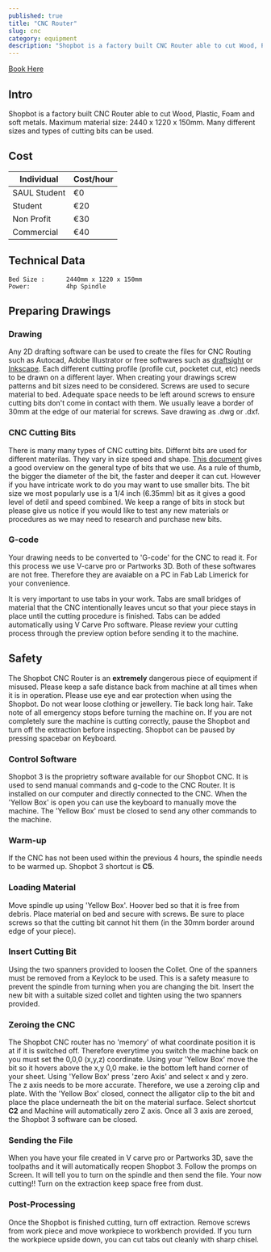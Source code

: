 ```yaml
---
published: true
title: "CNC Router"
slug: cnc
category: equipment
description: "Shopbot is a factory built CNC Router able to cut Wood, Plastic, Foam and soft metals. Maximum material size: 2440 x 1220 x 150mm. Many different sizes and types of cutting bits can be used."
---
```


[Book Here](http://fablablimerick.schedulista.com/)
## Intro
Shopbot is a factory built CNC Router able to cut Wood, Plastic, Foam and soft metals. Maximum material size: 2440 x 1220 x 150mm. Many different sizes and types of cutting bits can be used.

## Cost
Individual           | Cost/hour
-----------          | ------------  
SAUL Student         | €0         
Student              | €20         
Non Profit           | €30         
Commercial           | €40       

## Technical Data
	Bed Size :      2440mm x 1220 x 150mm
	Power:          4hp Spindle

## Preparing Drawings

### Drawing
Any 2D drafting software can be used to create the files for CNC Routing such as Autocad, Adobe Illustrator or free softwares such as [draftsight](http://www.3ds.com/products-services/draftsight-cad-software/) or [Inkscape](https://inkscape.org/en/). Each different cutting profile (profile cut, pocketet cut, etc) needs to be drawn on a different layer. When creating your drawings screw patterns and bit sizes need to be considered. Screws are used to secure material to bed. Adequate space needs to be left around screws to ensure cutting bits don't come in contact with them. We usually leave a border of 30mm at the edge of our material for screws. Save drawing as .dwg or .dxf.

### CNC Cutting Bits
There is many many types of CNC cutting bits. Differnt bits are used for different materilas. They vary in size speed and shape. [This document](http://www.shopbottools.com/Training/Videos/Info%20on%20bits.pdf) gives a good overview on the general type of bits that we use. As a rule of thumb, the bigger the diameter of the bit, the faster and deeper it can cut. However if you have intricate work to do you may want to use smaller bits. The bit size we most popularly use is a 1/4 inch (6.35mm) bit as it gives a good level of detil and speed combined. We keep a range of bits in stock but please give us notice if you would like to test any new materials or procedures as we may need to research and purchase new bits.  

### G-code
Your drawing needs to be converted to 'G-code' for the CNC to read it. For this process we use V-carve pro or Partworks 3D. Both of these softwares are not free. Therefore they are avaiable on a PC in Fab Lab Limerick for your convenience.

It is very important to use tabs in your work. Tabs are small bridges of material that the CNC intentionally leaves uncut so that your piece stays in place until the cutting procedure is finished. Tabs can be added automatically using V Carve Pro software. Please review your cutting process through the preview option before sending it to the machine.

## Safety
The Shopbot CNC Router is an **extremely** dangerous piece of equipment if misused. Please keep a safe distance back from machine at all times when it is in operation. Please use eye and ear protection when using the Shopbot. Do not wear loose clothing or jewellery. Tie back long hair. Take note of all emergency stops before turning the machine on. If you are not completely sure the machine is cutting correctly, pause the Shopbot and turn off the extraction before inspecting. Shopbot can be paused by pressing spacebar on Keyboard.

### Control Software
Shopbot 3 is the proprietry software available for our Shopbot CNC. It is used to send manual commands and g-code to the CNC Router. It is installed on our computer and directly connected to the CNC. When the 'Yellow Box' is open you can use the keyboard to manually move the machine. The 'Yellow Box' must be closed to send any other commands to the machine.

### Warm-up
If the CNC has not been used within the previous 4 hours, the spindle needs to be warmed up. Shopbot 3 shortcut is **C5**.

### Loading Material
Move spindle up using 'Yellow Box'. Hoover bed so that it is free from debris. Place material on bed and secure with screws. Be sure to place screws so that the cutting bit cannot hit them (in the 30mm border around edge of your piece).

### Insert Cutting Bit
Using the two spanners provided to loosen the Collet. One of the spanners must be removed from a Keylock to be used. This is a safety measure to prevent the spindle from turning when you are changing the bit. Insert the new bit with a suitable sized collet and tighten using the two spanners provided.

### Zeroing the CNC
The Shopbot CNC router has no 'memory' of what coordinate position it is at if it is switched off. Therefore everytime you switch the machine back on you must set the 0,0,0 (x,y,z) coordinate. Using your 'Yellow Box' move the bit so it hovers above the x,y 0,0 make. ie the bottom left hand corner of your sheet. Using 'Yellow Box' press 'zero Axis' and select x and y zero.
The z axis needs to be more accurate. Therefore, we use a zeroing clip and plate. With the 'Yellow Box' closed, connect the alligator clip to the bit and place the place underneath the bit on the material surface. Select shortcut **C2** and Machine will automatically zero Z axis. Once all 3 axis are zeroed, the Shopbot 3 software can be closed.

### Sending the File
When you have your file created in V carve pro or Partworks 3D, save the toolpaths and it will automatically reopen Shopbot 3. Follow the promps on Screen. It will tell you to turn on the spindle and then send the file. Your now cutting!! Turn on the extraction keep space free from dust.

### Post-Processing
Once the Shopbot is finished cutting, turn off extraction. Remove screws from work piece and move workpiece to workbench provided. If you turn the workpiece upside down, you can cut tabs out cleanly with sharp chisel.
